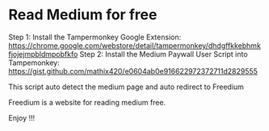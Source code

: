 # Read Medium for free

Step 1: Install the Tampermonkey Google Extension: https://chrome.google.com/webstore/detail/tampermonkey/dhdgffkkebhmkfjojejmpbldmpobfkfo
Step 2: Install the Medium Paywall User Script into Tampemonkey: https://gist.github.com/mathix420/e0604ab0e916622972372711d2829555

This script auto detect the medium page and auto redirect to Freedium 

Freedium is a website for reading medium free. 

Enjoy !!!
